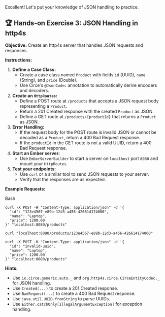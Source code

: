 Excellent! Let's put your knowledge of JSON handling to practice.

## 🏆 Hands-on Exercise 3: JSON Handling in http4s

**Objective:** Create an http4s server that handles JSON requests and responses.

**Instructions:**

1. **Define a Case Class:**
    - Create a case class named `Product` with fields `id` (UUID), `name` (String), and `price` (Double).
    - Use Circe's `@JsonCodec` annotation to automatically derive encoders and decoders.
2. **Create an `HttpRoutes`:**
    - Define a POST route at `/products` that accepts a JSON request body representing a `Product`.
    - Return a 201 Created response with the created `Product` as JSON.
    - Define a GET route at `/products/{productId}` that returns a `Product` as JSON.
3. **Error Handling:**
    - If the request body for the POST route is invalid JSON or cannot be decoded as a `Product`, return a 400 Bad Request response.
    - If the `productId` in the GET route is not a valid UUID, return a 400 Bad Request response.
4. **Start an Ember server:**
    - Use `EmberServerBuilder` to start a server on `localhost` port `8080` and mount your `HttpRoutes`.
5. **Test your endpoints:**
    - Use `curl` or a similar tool to send JSON requests to your server.
    - Verify that the responses are as expected.

**Example Requests:**

Bash

```
curl -X POST -H "Content-Type: application/json" -d '{
  "id": "123e4567-e89b-12d3-a456-426614174000",
  "name": "Laptop",
  "price": 1200.00
}' "localhost:8080/products"

curl "localhost:8080/products/123e4567-e89b-12d3-a456-426614174000"

curl -X POST -H "Content-Type: application/json" -d '{
  "id": "invalid-uuid",
  "name": "Laptop",
  "price": 1200.00
}' "localhost:8080/products"
```

**Hints:**

- Use `io.circe.generic.auto._` and `org.http4s.circe.CirceEntityCodec._` for JSON handling.
- Use `Created(...)` to create a 201 Created response.
- Use `BadRequest(...)` to create a 400 Bad Request response.
- Use `java.util.UUID.fromString` to parse UUIDs.
- Use `Either.catchOnly[IllegalArgumentException]` for exception handling.